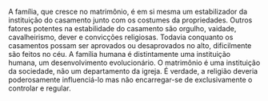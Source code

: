 ﻿A família, que cresce no matrimônio, é em si mesma um estabilizador da instituição do casamento junto com os costumes da propriedades. Outros fatores potentes na estabilidade do casamento são orgulho, vaidade, cavalheirismo, dever e convicções religiosas. Todavia conquanto os casamentos possam ser aprovados ou desaprovados no alto, dificilmente são feitos no céu. A família humana é distintamente uma instituição humana, um desenvolvimento evolucionário. O matrimônio é uma instituição da sociedade, não um departamento da igreja. É verdade, a religião deveria poderosamente influenciá-lo mas não encarregar-se de exclusivamente o controlar e regular.